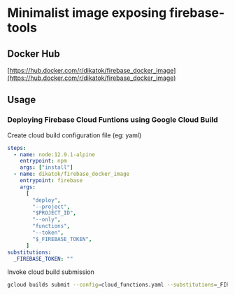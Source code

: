 # Minimalist image exposing firebase-tools

## Docker Hub

[https://hub.docker.com/r/dikatok/firebase_docker_image](https://hub.docker.com/r/dikatok/firebase_docker_image)

## Usage

### Deploying Firebase Cloud Funtions using Google Cloud Build

Create cloud build configuration file (eg: yaml)

```yaml
steps:
  - name: node:12.9.1-alpine
    entrypoint: npm
    args: ["install"]
  - name: dikatok/firebase_docker_image
    entrypoint: firebase
    args:
      [
        "deploy",
        "--project",
        "$PROJECT_ID",
        "--only",
        "functions",
        "--token",
        "$_FIREBASE_TOKEN",
      ]
substitutions:
  _FIREBASE_TOKEN: ""
```

Invoke cloud build submission

```bash
gcloud builds submit --config=cloud_functions.yaml --substitutions=_FIREBASE_TOKEN=[YOUR_TOKEN] .
```
